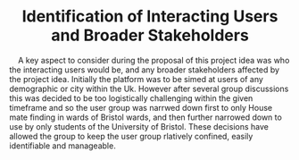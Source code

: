 <h1 align="center">Identification of Interacting Users and Broader Stakeholders</h1>

<p>&nbsp;&nbsp;&nbsp;&nbsp;A key aspect to consider during the proposal of this project idea was who the interacting users would be, and any broader stakeholders affected by the project idea. Initially the platform was to be simed at users of any demographic or city within the Uk. However after several group discussions this was decided to be too logistically challenging within the given timeframe and so the user group was narrwed down first to only House mate finding in wards of  Bristol wards, and then further narrowed down to use by only students of the University of Bristol. These decisions have allowed the group to keep the user group rlatively confined, easily identifiable and manageable.</p>
